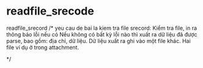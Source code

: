 # readfile_srecode
readfile_srecord
/*
yeu cau de bai la kiem tra file srecord:
Kiểm tra file, in ra thông báo lỗi nếu có
Nếu không có bất kỳ lỗi nào thì xuất ra dữ liệu đã được parse, bao gồm: địa chỉ, dữ liệu. Dữ liệu xuất ra ghi vào một file khác.
Hai file ví dụ ở trong attachment.

*/

